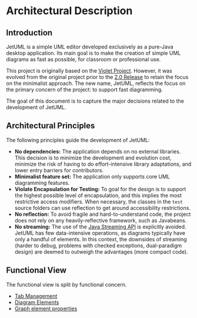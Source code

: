 # Architectural Description

## Introduction

JetUML is a simple UML editor developed exclusively as a pure-Java desktop application. Its main goal is to make the creation of simple UML diagrams as fast as possible, for classroom or professional use.

This project is originally based on the [Violet Project](http://www.horstmann.com/violet/). However, it was evolved from the original project prior to the [2.0 Release](http://alexdp.free.fr/violetumleditor/page.php) to retain the focus on the minimalist approach. The new name, JetUML, reflects the focus on the primary concern of the project: to support fast diagramming.

The goal of this document is to capture the major decisions related to the development of JetUML.

## Architectural Principles

The following principles guide the development of JetUML:

* **No dependencies:** The application depends on no external libraries. This decision is to minimize the development and evolution cost, minimize the risk of having to do effort-intensive library adaptations, and lower entry barriers for contributors.
* **Minimalist feature set:** The application only supports core UML diagramming features. 
* **Violate Encapsulation for Testing:** To goal for the design is to support the highest possible level of encapsulation, and this implies the most restrictive access modifiers. When necessary, the 
classes in the `test` source folders can use reflection to get around accessibility restrictions.
* **No reflection:** To avoid fragile and hard-to-understand code, the project does not rely on any heavily-reflective framework, such as Javabeans. 
* **No streaming:** The use of the [Java Streaming API](https://docs.oracle.com/javase/8/docs/api/java/util/stream/package-summary.html) is explicitly avoided. JetUML has few data-intensive operations, as diagrams typically have only a handful of elements. In this context, the downsides of streaming (harder to debug, problems with checked exceptions, dual-paradigm design) are deemed to outweigh the advantages (more compact code).

## Functional View
The functional view is split by functional concern.

 * [Tab Management](functional/TabManagement.md)
 * [Diagram Elements](functional/DiagramElements.md)
 * [Graph element properties](functional/properties.md)
 
